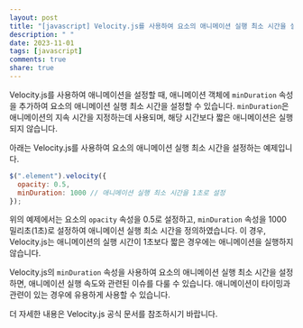 ```yaml
---
layout: post
title: "[javascript] Velocity.js를 사용하여 요소의 애니메이션 실행 최소 시간을 설정할 수 있나요?"
description: " "
date: 2023-11-01
tags: [javascript]
comments: true
share: true
---
```


Velocity.js를 사용하여 애니메이션을 설정할 때, 애니메이션 객체에 `minDuration` 속성을 추가하여 요소의 애니메이션 실행 최소 시간을 설정할 수 있습니다. `minDuration`은 애니메이션의 지속 시간을 지정하는데 사용되며, 해당 시간보다 짧은 애니메이션은 실행되지 않습니다.

아래는 Velocity.js를 사용하여 요소의 애니메이션 실행 최소 시간을 설정하는 예제입니다.

```javascript
$(".element").velocity({
  opacity: 0.5,
  minDuration: 1000 // 애니메이션 실행 최소 시간을 1초로 설정
});
```

위의 예제에서는 요소의 `opacity` 속성을 0.5로 설정하고, `minDuration` 속성을 1000 밀리초(1초)로 설정하여 애니메이션 실행 최소 시간을 정의하였습니다. 이 경우, Velocity.js는 애니메이션의 실행 시간이 1초보다 짧은 경우에는 애니메이션을 실행하지 않습니다.

Velocity.js의 `minDuration` 속성을 사용하여 요소의 애니메이션 실행 최소 시간을 설정하면, 애니메이션 실행 속도와 관련된 이슈를 다룰 수 있습니다. 애니메이션이 타이밍과 관련이 있는 경우에 유용하게 사용할 수 있습니다.

더 자세한 내용은 Velocity.js 공식 문서를 참조하시기 바랍니다.